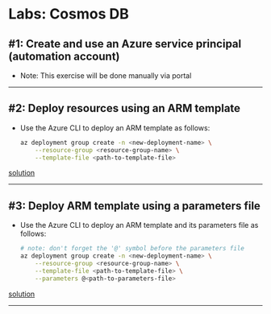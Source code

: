 # Labs: Cosmos DB

## #1: Create and use an Azure service principal (automation account)

* Note: This exercise will be done manually via portal

-----

## #2: Deploy resources using an ARM template

* Use the Azure CLI to deploy an ARM template as follows:

    ```bash
    az deployment group create -n <new-deployment-name> \
        --resource-group <resource-group-name> \
        --template-file <path-to-template-file>
    ```

[solution](../code-samples/arm-template-vnet/azuredeploy.json)

-----

## #3: Deploy ARM template using a parameters file

* Use the Azure CLI to deploy an ARM template and its parameters file as follows:

    ```bash
    # note: don't forget the '@' symbol before the parameters file
    az deployment group create -n <new-deployment-name> \
        --resource-group <resource-group-name> \
        --template-file <path-to-template-file> \
        --parameters @<path-to-parameters-file>
    ```

[solution](../code-samples/arm-template-vnet/azuredeploy.json)

-----
